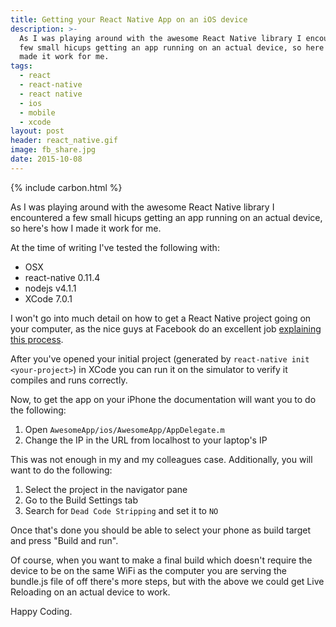 ```yaml
---
title: Getting your React Native App on an iOS device
description: >-
  As I was playing around with the awesome React Native library I encountered a
  few small hicups getting an app running on an actual device, so here's how I
  made it work for me.
tags:
  - react
  - react-native
  - react native
  - ios
  - mobile
  - xcode
layout: post
header: react_native.gif
image: fb_share.jpg
date: 2015-10-08
---
```


{% include carbon.html %}

As I was playing around with the awesome React Native library I encountered a few small hicups getting an app running on an actual device, so here's how I made it work for me.

At the time of writing I've tested the following with:

* OSX
* react-native 0.11.4
* nodejs v4.1.1
* XCode 7.0.1

I won't go into much detail on how to get a React Native project going on your computer, as the nice guys at Facebook do an excellent job [explaining this process](https://facebook.github.io/react-native/docs/getting-started.html#content).

After you've opened your initial project (generated by `react-native init <your-project>`) in XCode you can run it on the simulator to verify it compiles and runs correctly.

Now, to get the app on your iPhone the documentation will want you to do the following:

1.  Open `AwesomeApp/ios/AwesomeApp/AppDelegate.m`
2.  Change the IP in the URL from localhost to your laptop's IP

This was not enough in my and my colleagues case. Additionally, you will want to do the following:

1.  Select the project in the navigator pane
2.  Go to the Build Settings tab
3.  Search for `Dead Code Stripping` and set it to `NO`

Once that's done you should be able to select your phone as build target and press "Build and run".

Of course, when you want to make a final build which doesn't require the device to be on the same WiFi as the computer you are serving the bundle.js file of off there's more steps, but with the above we could get Live Reloading on an actual device to work.

Happy Coding.
